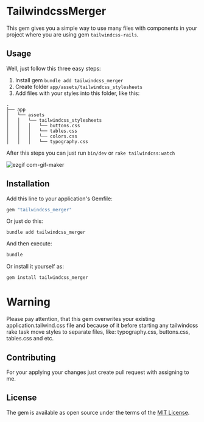 # TailwindcssMerger

This gem gives you a simple way to use many files with components in your project where you are using gem `tailwindcss-rails`.

## Usage

Well, just follow this three easy steps:

1. Install gem `bundle add tailwindcss_merger`
2. Create folder `app/assets/tailwindcss_stylesheets`
3. Add files with your styles into this folder, like this:

```
.
├── app
│   └── assets
│   │   └── tailwindcss_stylesheets
│   │   │   └── buttons.css
│   │   │   └── tables.css
│   │   │   └── colors.css
│   │   │   └── typography.css
```
After this steps you can just run `bin/dev` or `rake tailwindcss:watch`

![ezgif com-gif-maker](https://user-images.githubusercontent.com/49816584/155272801-7b644d22-5909-4bcf-a9fa-a08fcc87b77f.gif)

## Installation

Add this line to your application's Gemfile:

```ruby
gem "tailwindcss_merger"
```

Or just do this:

```
bundle add tailwindcss_merger
```

And then execute:

```bash
bundle
```

Or install it yourself as:

```bash
gem install tailwindcss_merger
```

# Warning

Please pay attention, that this gem overwrites your existing application.tailwind.css file and because of it before starting any tailwindcss rake task move styles to separate files, like: typography.css, buttons.css, tables.css and etc.

## Contributing

For your applying your changes just create pull request with assigning to me.

## License

The gem is available as open source under the terms of the [MIT License](https://opensource.org/licenses/MIT).

